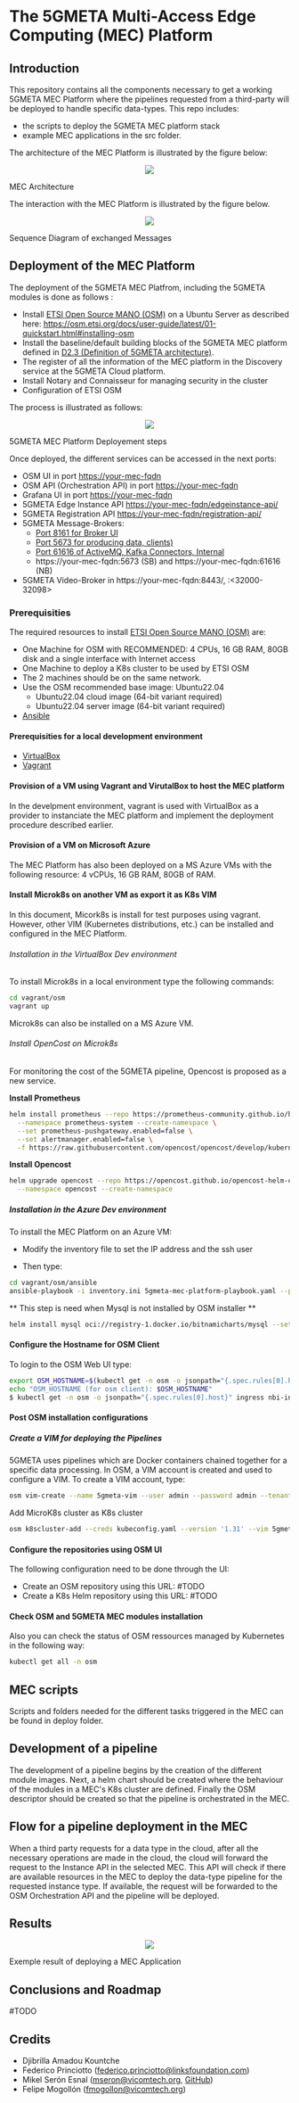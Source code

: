 # The 5GMETA Multi-Access Edge Computing (MEC)  Platform

## Introduction 

This repository contains all the components necessary to get a working 5GMETA MEC Platform where the pipelines requested from a third-party will be deployed to handle specific data-types.
This repo includes:
 - the scripts to deploy the 5GMETA MEC platform stack
 - example MEC applications in the src folder.

The architecture of the MEC Platform is illustrated  by the figure below:

<p align="center">
<img src="./docs/images/MEC%20Architecture.png" />

MEC Architecture
</p>

The interaction with the MEC Platform is illustrated by the figure below.

<p align="center">
<img src="./docs/images/seqdiag.png" />

Sequence Diagram of exchanged Messages
</p>


## Deployment of the MEC Platform

The deployment of the 5GMETA MEC Platfrom, including the 5GMETA modules is done as follows :

- Install [ETSI Open Source MANO (OSM)](https://osm.etsi.org/) on a Ubuntu Server as described here: https://osm.etsi.org/docs/user-guide/latest/01-quickstart.html#installing-osm
- Install the  baseline/default building blocks of the 5GMETA MEC platform defined in [D2.3 (Definition of 5GMETA architecture)](https://5gmeta-project.eu/wp-content/uploads/2024/05/D2.3.pdf).
- The register of all the information of the MEC platform in the Discovery service at the 5GMETA Cloud platform.
- Install Notary and Connaisseur for managing security in the cluster
- Configuration of ETSI OSM

The process is illustrated as follows:

<p align="center">
<img src="./docs/images/mec_deployement.png" />

5GMETA MEC Platform Deployement steps
</p>

Once deployed, the different services can be accessed in the next ports:

- OSM UI in port [https://your-mec-fqdn](https://your-mec-fqdn)
- OSM API (Orchestration API) in port [https://your-mec-fqdn](https://your-mec-fqdn)
- Grafana UI in port [https://your-mec-fqdn](https://your-mec-fqdn)
- 5GMETA Edge Instance API [https://your-mec-fqdn/edgeinstance-api/](https://your-mec-fqdn/edgedeinstance-api/)
- 5GMETA Registration API [https://your-mec-fqdn/registration-api/](https://your-mec-fqdn/registration-api/)
- 5GMETA Message-Brokers:
   - [Port 8161 for Broker UI](https://your-mec-fqdn/broker-ui/)
   - [Port 5673 for producing data, clients)](https://your-mec-fqdn:5673)
   - [Port 61616 of ActiveMQ, Kafka Connectors, Internal](https://your-mec-fqdn:61616)
   - https://your-mec-fqdn:5673 (SB) and https://your-mec-fqdn:61616 (NB)
- 5GMETA Video-Broker in https://your-mec-fqdn:8443/, :<32000-32098>

### Prerequisities

The required resources to install [ETSI Open Source MANO (OSM)](https://osm.etsi.org/docs/user-guide/latest/index.html) are:
- One Machine for OSM with RECOMMENDED: 4 CPUs, 16 GB RAM, 80GB disk and a single interface with Internet access
- One Machine to deploy a  K8s cluster to be used by ETSI OSM
- The 2 machines should be on the same network.
- Use the OSM recommended base image: Ubuntu22.04
   - Ubuntu22.04 cloud image (64-bit variant required)
   - Ubuntu22.04 server image (64-bit variant required)
- [Ansible](https://docs.ansible.com/ansible/latest/index.html)


#### Prerequisities for a local development environment

- [VirtualBox](https://www.virtualbox.org/)
- [Vagrant](https://developer.hashicorp.com/vagrant/tutorials/getting-started/getting-started-install?product_intent=vagrant)

#### Provision of a VM using Vagrant and VirutalBox to host the MEC platform

In the develpment environment, vagrant is used with VirtualBox as a provider to instanciate the MEC platform and implement the deployment procedure described earlier.

#### Provision of a VM on Microsoft Azure

The MEC Platform has also been deployed on a MS Azure VMs with the following resource: 4 vCPUs,  16 GB RAM, 80GB of RAM.


#### Install Microk8s on another VM as export it as K8s VIM

In this document, Micork8s is install for test purposes using vagrant. However, other VIM (Kubernetes distributions, etc.) can be installed and configured in the MEC Platform.


###### Installation in the VirtualBox Dev environment

To install Microk8s in a local environment type the following commands:

```bash
cd vagrant/osm
vagrant up
```

Microk8s can also be installed on a MS Azure VM.


###### Install OpenCost on Microk8s

For monitoring the cost of the 5GMETA pipeline, Opencost is proposed as a new service.

**Install Prometheus**
```bash
helm install prometheus --repo https://prometheus-community.github.io/helm-charts prometheus \
  --namespace prometheus-system --create-namespace \
  --set prometheus-pushgateway.enabled=false \
  --set alertmanager.enabled=false \
  -f https://raw.githubusercontent.com/opencost/opencost/develop/kubernetes/prometheus/extraScrapeConfigs.yaml
```

**Install Opencost**

```bash
helm upgrade opencost --repo https://opencost.github.io/opencost-helm-chart opencost \
  --namespace opencost --create-namespace
```

##### Installation in the Azure Dev environment

To install the MEC Platform on an Azure VM:

- Modify the inventory file to set the IP address and the ssh user

- Then type:

```bash
cd vagrant/osm/ansible
ansible-playbook -i inventory.ini 5gmeta-mec-platform-playbook.yaml --private-key your_private_key
```

** This step is need when Mysql is not installed by OSM installer  **
```bash
helm install mysql oci://registry-1.docker.io/bitnamicharts/mysql --set auth.rootPassword=your-root-password -n osm
```

#### Configure the Hostname for OSM Client

To login to the OSM Web UI type:

```bash
export OSM_HOSTNAME=$(kubectl get -n osm -o jsonpath="{.spec.rules[0].host}" ingress nbi-ingress)
echo "OSM_HOSTNAME (for osm client): $OSM_HOSTNAME"
$ kubectl get -n osm -o jsonpath="{.spec.rules[0].host}" ingress nbi-ingress
```

#### Post OSM installation configurations


##### Create a VIM for deploying the Pipelines

5GMETA uses pipelines which are Docker containers chained together for a specific data processing. In OSM, a VIM account is created and used to configure a VIM. To create a VIM account, type:

```bash
osm vim-create --name 5gmeta-vim --user admin --password admin --tenant admin --account_type dummy --auth_url http://nbi.10.2.0.6.nip.io:5000/v2.0
```

Add MicroK8s cluster as K8s cluster
```bash
osm k8scluster-add --creds kubeconfig.yaml --version '1.31' --vim 5gmeta-vim --description "Microk8s cluster" --k8s-nets '{"net1": "osm-ext"}' microk8s-cluster
```

#### Configure the repositories using OSM UI

The following configuration need to be done through the UI:
- Create an OSM repository using this URL: #TODO
- Create a K8s Helm repository using this URL: #TODO


#### Check OSM and 5GMETA MEC modules installation

Also you can check the status of OSM ressources managed by Kubernetes in the following way:

```bash
kubectl get all -n osm
```

## MEC scripts

Scripts and folders needed for the different tasks triggered in the MEC can be found in deploy folder.

## Development of a pipeline

The development of a pipeline begins by the creation of the different module images. Next, a helm chart should be created where the behaviour of the modules in a MEC's K8s cluster are defined. Finally the OSM descriptor should be created so that the pipeline is orchestrated in the MEC.


## Flow for a pipeline deployment in the MEC

When a third party requests for a data type in the cloud, after all the necessary operations are made in the cloud, the cloud will forward the request to the Instance API in the selected MEC. This API will check if there are available resources in the MEC to deploy the data-type pipeline for the requested instance type. If available, the request will be forwarded to the OSM Orchestration API and the pipeline will be deployed.


## Results


<p align="center">
<img src="./docs/images/image.png" />

Exemple result of deploying a MEC Application
</p>


## Conclusions and Roadmap

#TODO


## Credits

- Djibrilla Amadou Kountche
- Federico Princiotto ([federico.princiotto@linksfoundation.com](mailto:federico.princiotto@linksfoundation.com))
- Mikel Serón Esnal ([mseron@vicomtech.org](mailto:mseron@vicomtech.org), [GitHub](https://github.com/mikelseron))
- Felipe Mogollón ([fmogollon@vicomtech.org](mailto:fmogollon@vicomtech.org))
